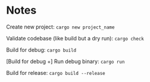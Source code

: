 # Notes

Create new project: `cargo new project_name`

Validate codebase (like build but a dry run): `cargo check`

Build for debug: `cargo build`

[Build for debug +] Run debug binary: `cargo run`

Build for release: `cargo build --release`
